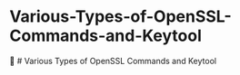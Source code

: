# Various-Types-of-OpenSSL-Commands-and-Keytool
:key: # Various Types of OpenSSL Commands and Keytool
